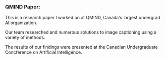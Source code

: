 ### QMIND Paper:

This is a research paper I worked on at QMIND, Canada's largest undergrad AI organization.

Our team researched and numerous solutions to image captioning using a variety of methods.

The results of our findings were presented at the Canadian Undergraduate Concference on Artificial Intelligence.
